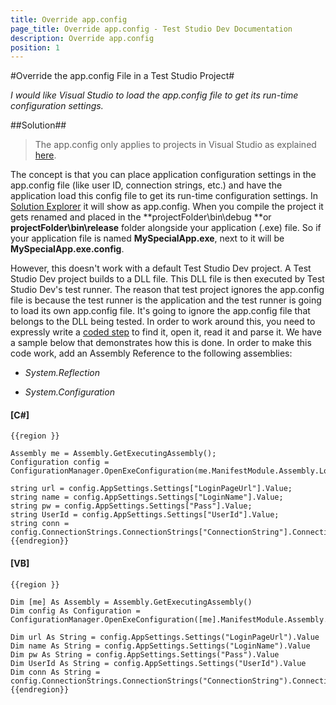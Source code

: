 ```yaml
---
title: Override app.config
page_title: Override app.config - Test Studio Dev Documentation
description: Override app.config
position: 1
---
```

#Override the app.config File in a Test Studio Project#

*I would like Visual Studio to load the app.config file to get its run-time configuration settings.*

##Solution##

> The app.config only applies to projects in Visual Studio as explained <a href="http://msdn.microsoft.com/en-us/library/a65txexh.aspx" target="_blank">here</a>.

The concept is that you can place application configuration settings in the app.config file (like user ID, connection strings, etc.) and have the application load this config file to get its run-time configuration settings. In <a href="http://msdn.microsoft.com/en-us/library/26k97dbc(v=vs.80).aspx" target="_blank">Solution Explorer</a> it will show as app.config. When you compile the project it gets renamed and placed in the **projectFolder\bin\debug **or **projectFolder\bin\release** folder alongside your application (.exe) file. So if your application file is named **MySpecialApp.exe**, next to it will be **MySpecialApp.exe.config**.
 
However, this doesn't work with a default Test Studio Dev project. A Test Studio Dev project builds to a DLL file. This DLL file is then executed by Test Studio Dev's test runner. The reason that test project ignores the app.config file is because the test runner is the application and the test runner is going to load its own app.config file. It's going to ignore the app.config file that belongs to the DLL being tested. In order to work around this, you need to expressly write a <a href="/code-in-test/features-in-code#Coded-Step" target="_blank">coded step</a> to find it, open it, read it and parse it. We have a sample below that demonstrates how this is done. In order to make this code work, add an Assembly Reference to the following assemblies:

* *System.Reflection*

* *System.Configuration*

#### __[C#]__

    {{region }}

    Assembly me = Assembly.GetExecutingAssembly();
    Configuration config = ConfigurationManager.OpenExeConfiguration(me.ManifestModule.Assembly.Location);
    
    string url = config.AppSettings.Settings["LoginPageUrl"].Value;
    string name = config.AppSettings.Settings["LoginName"].Value;
    string pw = config.AppSettings.Settings["Pass"].Value;
    string UserId = config.AppSettings.Settings["UserId"].Value;
    string conn = config.ConnectionStrings.ConnectionStrings["ConnectionString"].ConnectionString;
    {{endregion}}

#### __[VB]__

    {{region }}

    Dim [me] As Assembly = Assembly.GetExecutingAssembly()
    Dim config As Configuration = ConfigurationManager.OpenExeConfiguration([me].ManifestModule.Assembly.Location)
    
    Dim url As String = config.AppSettings.Settings("LoginPageUrl").Value
    Dim name As String = config.AppSettings.Settings("LoginName").Value
    Dim pw As String = config.AppSettings.Settings("Pass").Value
    Dim UserId As String = config.AppSettings.Settings("UserId").Value
    Dim conn As String = config.ConnectionStrings.ConnectionStrings("ConnectionString").ConnectionString
    {{endregion}}